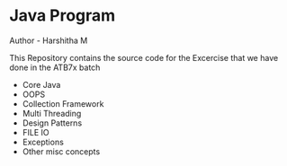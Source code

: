 # Java Program
Author - Harshitha M

This Repository contains the source code for the 
Excercise that we have done in the ATB7x batch

- Core Java
- OOPS
- Collection Framework
- Multi Threading
- Design Patterns
- FILE IO
- Exceptions
- Other misc concepts

